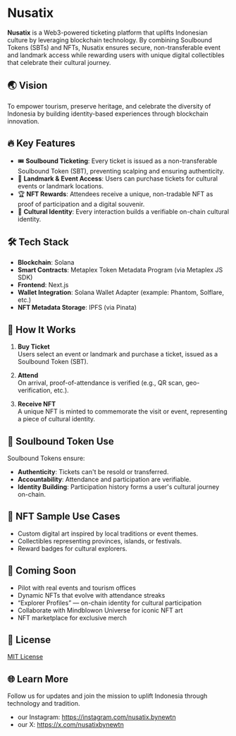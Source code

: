 # Nusatix

**Nusatix** is a Web3-powered ticketing platform that uplifts Indonesian culture by leveraging blockchain technology. By combining Soulbound Tokens (SBTs) and NFTs, Nusatix ensures secure, non-transferable event and landmark access while rewarding users with unique digital collectibles that celebrate their cultural journey.

## 🌏 Vision

To empower tourism, preserve heritage, and celebrate the diversity of Indonesia by building identity-based experiences through blockchain innovation.

## 🔥 Key Features

- 🎟️ **Soulbound Ticketing**: Every ticket is issued as a non-transferable Soulbound Token (SBT), preventing scalping and ensuring authenticity.
- 📍 **Landmark & Event Access**: Users can purchase tickets for cultural events or landmark locations.
- 🏆 **NFT Rewards**: Attendees receive a unique, non-tradable NFT as proof of participation and a digital souvenir.
- 🧬 **Cultural Identity**: Every interaction builds a verifiable on-chain cultural identity.

## 🛠️ Tech Stack

- **Blockchain**: Solana
- **Smart Contracts**: Metaplex Token Metadata Program (via Metaplex JS SDK)
- **Frontend**: Next.js
- **Wallet Integration**: Solana Wallet Adapter (example: Phantom, Solflare, etc.)
- **NFT Metadata Storage**: IPFS (via Pinata)

## 🚀 How It Works

1. **Buy Ticket**  
   Users select an event or landmark and purchase a ticket, issued as a Soulbound Token (SBT).

2. **Attend**  
   On arrival, proof-of-attendance is verified (e.g., QR scan, geo-verification, etc.).

3. **Receive NFT**  
   A unique NFT is minted to commemorate the visit or event, representing a piece of cultural identity.

## 🔐 Soulbound Token Use

Soulbound Tokens ensure:

- **Authenticity**: Tickets can't be resold or transferred.
- **Accountability**: Attendance and participation are verifiable.
- **Identity Building**: Participation history forms a user's cultural journey on-chain.

## 📸 NFT Sample Use Cases

- Custom digital art inspired by local traditions or event themes.
- Collectibles representing provinces, islands, or festivals.
- Reward badges for cultural explorers.

## 🧪 Coming Soon

- Pilot with real events and tourism offices
- Dynamic NFTs that evolve with attendance streaks
- “Explorer Profiles” — on-chain identity for cultural participation
- Collaborate with Mindblowon Universe for iconic NFT art
- NFT marketplace for exclusive merch

## 📄 License

[MIT License](LICENSE)

## 🌐 Learn More

Follow us for updates and join the mission to uplift Indonesia through technology and tradition.

- our Instagram: https://instagram.com/nusatix.bynewtn
- our X: https://x.com/nusatixbynewtn
